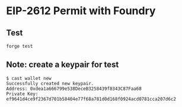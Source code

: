 # EIP-2612 Permit with Foundry

## Test
```sh
forge test
```

## Note: create a keypair for test
```
$ cast wallet new
Successfully created new keypair.
Address: 0xdea1a666799e538DeceB3258439f8343C87Faa68
Private Key: ef9641d4ce9f2367d701b58404e77f68a781d0d168f0924acd0781cca207d6c2
```
